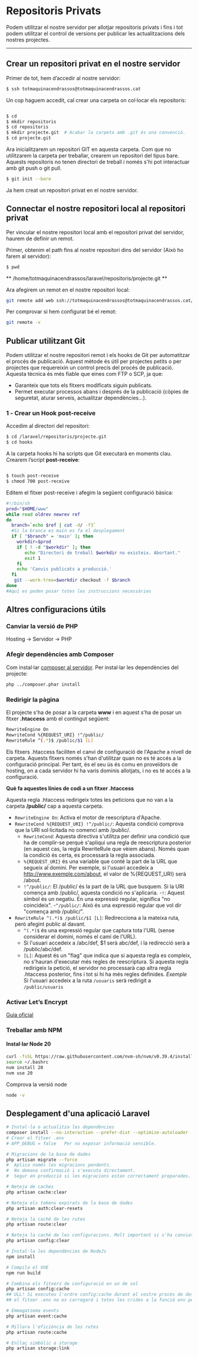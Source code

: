 # Repositoris Privats  

Podem utilitzar el nostre servidor per allotjar repositoris privats i fins i tot podem utilitzar el control de versions per publicar les actualitzacions dels nostres projectes.  

---

## Crear un repositori privat en el nostre servidor  

Primer de tot, hem d’accedir al nostre servidor:  

```sh
$ ssh totmaquinacendrassos@totmaquinacendrassos.cat
```
Un cop haguem accedit, cal crear una carpeta on col·locar els repositoris:

```sh

$ cd
$ mkdir repositoris
$ cd repositoris
$ mkdir projecte.git  # Acabar la carpeta amb .git és una convenció.
$ cd projecte.git
```
Ara inicialitzarem un repositori GIT en aquesta carpeta. Com que no utilitzarem la carpeta per treballar, crearem un repositori del tipus bare. Aquests repositoris no tenen directori de treball i només s'hi pot interactuar amb git push o git pull.

```sh
$ git init --bare
```

Ja hem creat un repositori privat en el nostre servidor.

## Connectar el nostre repositori local al repositori privat
Per vincular el nostre repositori local amb el repositori privat del servidor, haurem de definir un remot.

Primer, obtenim el path fins al nostre repositori dins del servidor (Això ho farem al servidor):

```sh
$ pwd
```
** /home/totmaquinacendrassos/laravel/repositoris/projecte.git **

Ara afegirem un remot en el nostre repositori local:

```sh
git remote add web ssh://totmaquinacendrassos@totmaquinacendrassos.cat/home/totmaquinacendrassos/laravel/repositoris/projecte.git
```
Per comprovar si hem configurat bé el remot:

```sh
git remote -v
```

## Publicar utilitzant Git
Podem utilitzar el nostre repositori remot i els hooks de Git per automatitzar el procés de publicació.
Aquest mètode és útil per projectes petits o per projectes que requereixin un control precís del procés de publicació.
Aquesta tècnica és més fiable que eines com FTP o SCP, ja que:

- Garanteix que tots els fitxers modificats siguin publicats.
- Permet executar processos abans i després de la publicació (còpies de seguretat, aturar serveis, actualitzar dependències...).

### 1️ - Crear un Hook post-receive
Accedim al directori del repositori:

```sh
$ cd /laravel/repositoris/projecte.git
$ cd hooks
```
A la carpeta hooks hi ha scripts que Git executarà en moments clau. Crearem l’script **post-receive**:

```sh

$ touch post-receive
$ chmod 700 post-receive
```

Editem el fitxer post-receive i afegim la següent configuració bàsica:

```sh
#!/bin/sh
prod="$HOME/www"
while read oldrev newrev ref
do
  branch=`echo $ref | cut -d/ -f3`
  #Si la branca es main es fa el desplegament
  if [ "$branch" = 'main' ]; then
    workdir=$prod
    if [ ! -d "$workdir" ]; then
       echo "Directori de treball $workdir no existeix. Abortant."
       exit 1
    fi
    echo 'Canvis publicats a producció.'
  fi
   git --work-tree=$workdir checkout -f $branch
done
#Aquí es poden posar totes les instruccions necessàries 
```
## Altres configuracions útils
### Canviar la versió de PHP

Hosting → Servidor → PHP

### Afegir dependències amb Composer
Com instal·lar [composer al servidor](https://dinahosting.com/ayuda/que-es-y-como-instalo-composer-en-mi-hosting/).
Per instal·lar les dependències del projecte:

```sh
php ../composer.phar install
```

### Redirigir la pàgina

El projecte s'ha de posar a la carpeta **www** i en aquest s'ha de posar un fitxer **.htaccess** amb el contingut següent:

```sh
RewriteEngine On
RewriteCond %{REQUEST_URI} !^/public/
RewriteRule ^(.*)$ /public/$1 [L]
```
Els fitxers .htaccess faciliten el canvi de configuració de l'Apache a nivell de carpeta. Aquests fitxers només s'han d'utilitzar quan no es té accés a la configuració principal. Per tant, és el seu ús és comu en proveïdors de hosting, on a cada servidor hi ha varis dominis allotjats, i no es té accés a la configuració.

__Què fa aquestes línies de codi a un fitxer .htaccess__

Aquesta regla .htaccess redirigeix totes les peticions que no van a la carpeta **/public/** cap a aquesta carpeta.
- `RewriteEngine On`: Activa el motor de reescriptura d'Apache.
- `RewriteCond %{REQUEST_URI} !^/public/`: Aquesta condició comprova que la URI sol·licitada no comenci amb /public/.
     - `RewriteCond`: Aquesta directiva s'utilitza per definir una condició que ha de complir-se perquè s'apliqui una regla de reescriptura posterior (en aquest cas, la regla RewriteRule que vèiem abans). Només quan la condició és certa, es processarà la regla associada.
     - `%{REQUEST_URI}` és una variable que conté la part de la URL que segueix al domini. Per exemple, si l'usuari accedeix a http://www.exemple.com/about, el valor de %{REQUEST_URI} serà /about.
     - `!^/public/`: El /public/ és la part de la URL que busquem. Si la URI comença amb /public/, aquesta condició no s'aplicaria.
          -`!`: Aquest símbol és un negatiu. En una expressió regular, significa "no coincideix".
          -`^/public/`: Això és una expressió regular que vol dir "comença amb /public/".
- `RewriteRule ^(.*)$ /public/$1 [L]`: Redirecciona a la mateixa ruta, però afegint public al davant.
     - `^(.*)$` és una expressió regular que captura tota l'URL (sense considerar el domini, només el camí de l'URL).
     - Si l'usuari accedeix a /abc/def, $1 serà abc/def, i la redirecció serà a /public/abc/def.
     - `[L]`: Aquest és un "flag" que indica que si aquesta regla es compleix, no s'hauran d'executar més regles de reescriptura. Si aquesta regla redirigeix la petició, el servidor no processarà cap altra regla .htaccess posterior, fins i tot si hi ha més regles definides.
*Exemple*
Si l'usuari accedeix a la ruta `/usuaris`  serà redirigit a `/public/usuaris`  

### Activar Let’s Encrypt
[Guia oficial](https://dinahosting.com/ayuda/como-activo-lets-encrypt-en-mi-hosting/)

### Treballar amb NPM

#### Instal·lar Node 20 

```sh
curl -fsSL https://raw.githubusercontent.com/nvm-sh/nvm/v0.39.4/install.sh | bash
source ~/.bashrc
nvm install 20
nvm use 20
```
Comprova la versió node
```sh
node -v
```
## Desplegament d'una aplicació Laravel
```sh
# Instal·la o actualitza les dependències
composer install --no-interaction --prefer-dist --optimize-autoloader --no-dev
# Crear el fitxer .env
# APP_DEBUG = false   Per no exposar informació sensible.

# Migracions de la base de dades
php artisan migrate --force
#  Aplica només les migracions pendents.
#  No demana confirmació i s'executa directament.
#  Segur en producció si les migracions estan correctament preparades.

# Neteja de caches
php artisan cache:clear

# Neteja els tokens expirats de la base de dades
php artisan auth:clear-resets

# Neteja la caché de les rutes
php artisan route:clear

# Neteja la caché de les configuracions. Molt important si s'ha canviat el fitxer .env
php artisan config:clear

# Instal·la les dependències de NodeJs
npm install

# Compila el VUE
npm run build

# Combina els fitxers de configuració en un de sol
php artisan config:cache
## ULL! Si executeu l'ordre config:cache durant el vostre procés de desplegament, haureu d'assegurar-vos que només esteu cridant la funció env. Un cop s'hagi guardat la configuració a la memòria cau,
## el fitxer .env no es carregarà i totes les crides a la funció env per a les variables .env tornaran nul·les.

# Emmagatzema events
php artisan event:cache

# Millora l'eficiència de les rutes
php artisan route:cache

# Enllaç simbòlic a storage
php artisan storage:link

```





